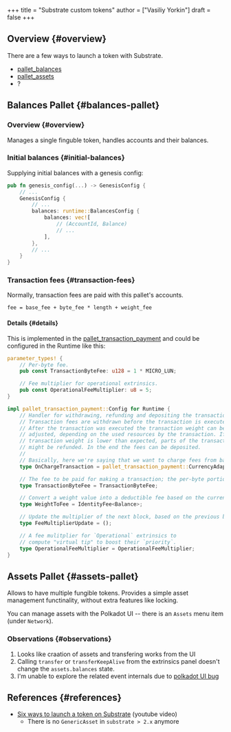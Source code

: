 +++
title = "Substrate custom tokens"
author = ["Vasiliy Yorkin"]
draft = false
+++

## Overview {#overview}

There are a few ways to launch a token with Substrate.

-   [pallet\_balances](https://paritytech.github.io/substrate/master/pallet%5Fbalances/index.html)
-   [pallet\_assets](https://paritytech.github.io/substrate/master/pallet%5Fassets/index.html)
-   ?


## Balances Pallet {#balances-pallet}


### Overview {#overview}

Manages a single finguble token, handles accounts and their balances.


### Initial balances {#initial-balances}

Supplying initial balances with a genesis config:

```rust
pub fn genesis_config(...) -> GenesisConfig {
    // ...
    GenesisConfig {
        // ...
        balances: runtime::BalancesConfig {
            balances: vec![
                // (AccountId, Balance)
                // ...
            ],
        },
        // ...
    }
}
```


### Transaction fees {#transaction-fees}

Normally, transaction fees are paid with this pallet's accounts.

```nil
fee = base_fee + byte_fee * length + weight_fee
```


#### Details {#details}

This is implemented in the [pallet\_transaction\_payment](https://paritytech.github.io/substrate/master/pallet%5Ftransaction%5Fpayment/index.html) and could
be configured in the Runtime like this:

```rust
parameter_types! {
    // Per-byte fee.
    pub const TransactionByteFee: u128 = 1 * MICRO_LUN;

    // Fee multiplier for operational extrinsics.
    pub const OperationalFeeMultiplier: u8 = 5;
}

impl pallet_transaction_payment::Config for Runtime {
    // Handler for withdrawing, refunding and depositing the transaction fee.
    // Transaction fees are withdrawn before the transaction is executed.
    // After the transaction was executed the transaction weight can be
    // adjusted, depending on the used resources by the transaction. If the
    // transaction weight is lower than expected, parts of the transaction fee
    // might be refunded. In the end the fees can be deposited.
    //
    // Basically, here we're saying that we want to charge fees from balances pallet.
    type OnChargeTransaction = pallet_transaction_payment::CurrencyAdapter<Balances, ()>;

    // The fee to be paid for making a transaction; the per-byte portion.
    type TransactionByteFee = TransactionByteFee;

    // Convert a weight value into a deductible fee based on the currency type.
    type WeightToFee = IdentityFee<Balance>;

    // Update the multiplier of the next block, based on the previous block's weight.
    type FeeMultiplierUpdate = ();

    // A fee mulitplier for `Operational` extrinsics to
    // compute "virtual tip" to boost their `priority`.
    type OperationalFeeMultiplier = OperationalFeeMultiplier;
}
```


## Assets Pallet {#assets-pallet}

Allows to have multiple fungible tokens. Provides a simple asset
management functinality, without extra features like locking.

You can manage assets with the Polkadot UI -- there is an
`Assets` menu item (under `Network`).


### Observations {#observations}

1.  Looks like craation of assets and transfering works from the
    UI
2.  Calling `transfer` or `transferKeepAlive` from the extrinsics
    panel doesn't change the `assets.balances` state.
3.  I'm unable to explore the related event internals due to
    [polkadot
    UI bug](https://github.com/polkadot-js/apps/issues/6468)


## References {#references}

-   [Six ways to launch a token on Substrate](https://www.youtube.com/watch?v=7qkqEfToH8w&ab%5Fchannel=ParityTechnologies) (youtube video)
    -   There is no `GenericAsset` in `substrate > 2.x` anymore
